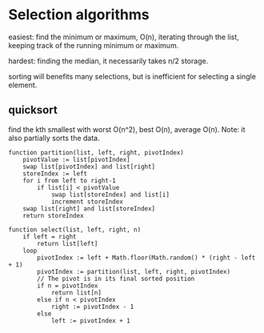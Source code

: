 Selection algorithms
====================
easiest: find the minimum or maximum, O(n), iterating through the list, keeping track of the running minimum or maximum.

hardest: finding the median, it necessarily takes n/2 storage.

sorting will benefits many selections, but is inefficient for selecting a single element.

quicksort
---------
find the  kth smallest with worst O(n^2), best O(n), average O(n). Note: it also partially sorts the data.

```
function partition(list, left, right, pivotIndex)
	pivotValue := list[pivotIndex]
	swap list[pivotIndex] and list[right]
	storeIndex := left
	for i from left to right-1
		if list[i] < pivotValue
			swap list[storeIndex] and list[i]
			increment storeIndex
	swap list[right] and list[storeIndex]
	return storeIndex
```

```
function select(list, left, right, n)
	if left = right
		return list[left]
	loop
		pivotIndex := left + Math.floor(Math.random() * (right - left + 1)
		pivotIndex := partition(list, left, right, pivotIndex)
		// The pivot is in its final sorted position
		if n = pivotIndex
			return list[n]
		else if n < pivotIndex
			right := pivotIndex - 1
		else
			left := pivotIndex + 1
```